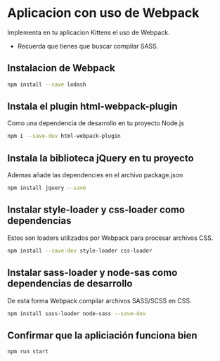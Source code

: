 # Aplicacion con uso de Webpack

Implementa en tu aplicacion Kittens el uso de Webpack. 

- Recuerda que tienes que buscar compilar SASS. 

## Instalacion de Webpack
```bash
npm install --save lodash
```

## Instala el plugin html-webpack-plugin 
Como una dependencia de desarrollo en tu proyecto Node.js

```bash
npm i --save-dev html-webpack-plugin
```
## Instala la biblioteca jQuery en tu proyecto
Ademas añade las dependencies en el archivo package.json
```bash
npm install jquery --save
```

## Instalar style-loader y css-loader como dependencias 
Estos son loaders utilizados por Webpack para procesar archivos CSS.
```bash
npm install --save-dev style-loader css-loader
```

## Instalar sass-loader y node-sas como dependencias de desarrollo
De esta forma Webpack compilar archivos SASS/SCSS en CSS.
```bash
npm install sass-loader node-sass --save-dev
```

## Confirmar que la apliciación funciona bien
``` bash 
npm run start
```
